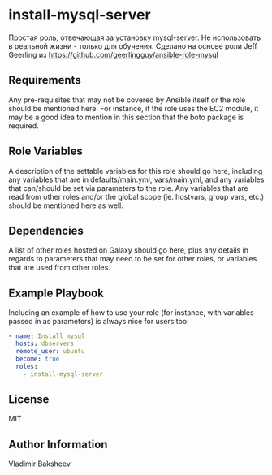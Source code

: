 install-mysql-server
=========

Простая роль, отвечающая за установку mysql-server. Не использовать в реальной жизни - только для обучения. Сделано на основе роли Jeff Geerling из https://github.com/geerlingguy/ansible-role-mysql 

Requirements
------------

Any pre-requisites that may not be covered by Ansible itself or the role should be mentioned here. For instance, if the role uses the EC2 module, it may be a good idea to mention in this section that the boto package is required.

Role Variables
--------------

A description of the settable variables for this role should go here, including any variables that are in defaults/main.yml, vars/main.yml, and any variables that can/should be set via parameters to the role. Any variables that are read from other roles and/or the global scope (ie. hostvars, group vars, etc.) should be mentioned here as well.

Dependencies
------------

A list of other roles hosted on Galaxy should go here, plus any details in regards to parameters that may need to be set for other roles, or variables that are used from other roles.

Example Playbook
----------------

Including an example of how to use your role (for instance, with variables passed in as parameters) is always nice for users too:

```yaml
- name: Install mysql
  hosts: dbservers
  remote_user: ubuntu
  become: true
  roles:
    - install-mysql-server
```

License
-------

MIT

Author Information
------------------

Vladimir Baksheev
